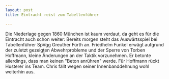 ```yaml
---
layout: post
title: Eintracht reist zum Tabellenführer

---
```


Die Niederlage gegen 1860 München ist kaum verdaut, da geht es für die Eintracht auch schon weiter: Bereits morgen steht das Auswärtsspiel bei Tabellenführer SpVgg Greuther Fürth an. Friedhelm Funkel erwägt aufgrund der zuletzt gezeigten Abwehrprobleme und der Sperre von Torben Hoffmann, kleine Änderungen an der Taktik vorzunehmen. Er betonte allerdings, dass man keinen "Beton anrühren" werde. Für Hoffmann rückt Husterer ins Team. Chris fällt wegen seiner Innenbanddehnung wohl weiterhin aus.



